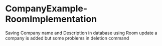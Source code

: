 # CompanyExample-RoomImplementation
Saving Company name and Description in database using Room
update a company is added but some problems in deletion command
